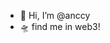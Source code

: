 - 👋 Hi, I’m @anccy
- 🛸 find me in web3!

<!---
anccy/anccy is a ✨ special ✨ repository because its `README.md` (this file) appears on your GitHub profile.
You can click the Preview link to take a look at your changes.
--->
